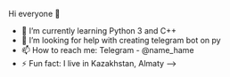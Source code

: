 Hi everyone 👋

- 🌱 I’m currently learning Python 3 and C++
- 🤔 I’m looking for help with creating telegram bot on py
- 📫 How to reach me: Telegram - @name_hame
- ⚡ Fun fact: I live in Kazakhstan, Almaty
-->
